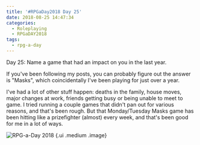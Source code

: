 ```yaml
---
title: '#RPGaDay2018 Day 25'
date: 2018-08-25 14:47:34
categories:
  - Roleplaying
  - RPGaDAY2018
tags:
  - rpg-a-day
---
```


Day 25: Name a game that had an impact on you in the last year.

If you've been following my posts, you can probably figure out the answer is "Masks", which coincidentally I've been playing for just over a year.

I've had a lot of other stuff happen: deaths in the family, house moves, major changes at work, friends getting busy or being unable to meet to game. I tried running a couple games that didn't pan out for various reasons, and that's been rough. But that Monday/Tuesday Masks game has been hitting like a prizefighter (almost) every week, and that's been good for me in a lot of ways.

<!-- more -->

![RPG-a-Day 2018](/assets/rpg/RPG-a-Day%202018.jpg) {.ui .medium .image}